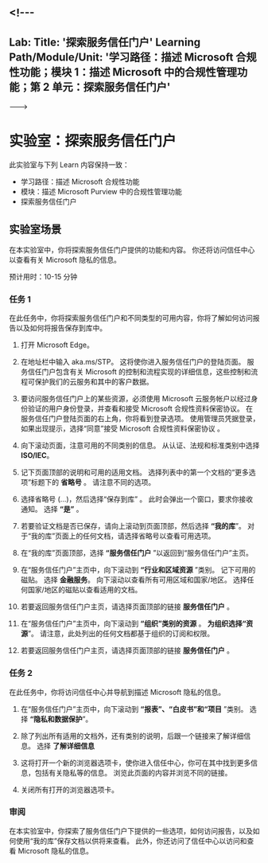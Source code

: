 <a name="---"></a><!---
---
Lab: Title: '探索服务信任门户' Learning Path/Module/Unit: '学习路径：描述 Microsoft 合规性功能；模块 1：描述 Microsoft 中的合规性管理功能；第 2 单元：探索服务信任门户'
---
--->

# <a name="lab-explore-the-service-trust-portal"></a>实验室：探索服务信任门户

此实验室与下列 Learn 内容保持一致：

- 学习路径：描述 Microsoft 合规性功能
- 模块：描述 Microsoft Purview 中的合规性管理功能
- 探索服务信任门户

## <a name="lab-scenario"></a>实验室场景

在本实验室中，你将探索服务信任门户提供的功能和内容。 你还将访问信任中心以查看有关 Microsoft 隐私的信息。

预计用时：10-15 分钟

### <a name="task-1"></a>任务 1

在此任务中，你将探索服务信任门户和不同类型的可用内容，你将了解如何访问报告以及如何将报告保存到库中。

1. 打开 Microsoft Edge。

1. 在地址栏中输入 aka.ms/STP。 这将使你进入服务信任门户的登陆页面。 服务信任门户包含有关 Microsoft 的控制和流程实现的详细信息，这些控制和流程可保护我们的云服务和其中的客户数据。

1. 要访问服务信任门户上的某些资源，必须使用 Microsoft 云服务帐户以经过身份验证的用户身份登录，并查看和接受 Microsoft 合规性资料保密协议。 在服务信任门户登陆页面的右上角，你将看到登录选项。  使用管理员凭据登录，如果出现提示，选择“同意”接受 Microsoft 合规性资料保密协议 。

1. 向下滚动页面，注意可用的不同类别的信息。 从认证、法规和标准类别中选择 **ISO/IEC**。

1. 记下页面顶部的说明和可用的适用文档。  选择列表中的第一个文档的“更多选项”标题下的 **省略号** 。  请注意不同的选项。

1. 选择省略号 (…)，然后选择“保存到库” 。  此时会弹出一个窗口，要求你接收通知。 选择 **“是”** 。

1. 若要验证文档是否已保存，请向上滚动到页面顶部，然后选择 **“我的库**”。  对于“我的库”页面上的任何文档，请选择省略号以查看可用选项。

1. 在“我的库”页面顶部，选择 **“服务信任门户** ”以返回到“服务信任门户”主页。

1. 在“服务信任门户”主页中，向下滚动到 **“行业和区域资源** ”类别。  记下可用的磁贴。  选择 **金融服务**。  向下滚动以查看所有可用区域和国家/地区。  选择任何国家/地区的磁贴以查看适用的文档。

1. 若要返回服务信任门户主页，请选择页面顶部的链接 **服务信任门户** 。

1. 在“服务信任门户”主页中，向下滚动到 **“组织”类别的资源** 。 **为组织选择“资源**”。  请注意，此处列出的任何文档都基于组织的订阅和权限。

1. 若要返回服务信任门户主页，请选择页面顶部的链接 **服务信任门户** 。

### <a name="task-2"></a>任务 2

在此任务中，你将访问信任中心并导航到描述 Microsoft 隐私的信息。

1. 在“服务信任门户”主页中，向下滚动到 **“报表”、“白皮书”和“项目** ”类别。 选择 **“隐私和数据保护**”。  

1. 除了列出所有适用的文档外，还有类别的说明，后跟一个链接来了解详细信息。  选择 **了解详细信息**

1. 这将打开一个新的浏览器选项卡，使你进入信任中心，你可在其中找到更多信息，包括有关隐私等的信息。 浏览此页面的内容并浏览不同的链接。

1. 关闭所有打开的浏览器选项卡。

### <a name="review"></a>审阅

在本实验室中，你探索了服务信任门户下提供的一些选项，如何访问报告，以及如何使用“我的库”保存文档以供将来查看。  此外，你还访问了信任中心以访问和查看 Microsoft 隐私的信息。
